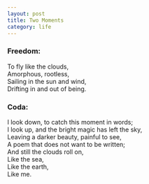 ```yaml
---
layout: post
title: Two Moments
category: life
---
```


### Freedom:

To fly like the clouds,  
Amorphous, rootless,  
Sailing in the sun and wind,  
Drifting in and out of being.

### Coda:

I look down, to catch this moment in words;  
I look up, and the bright magic has left the sky,  
Leaving a darker beauty, painful to see,  
A poem that does not want to be written;  
And still the clouds roll on,  
Like the sea,  
Like the earth,  
Like me.
